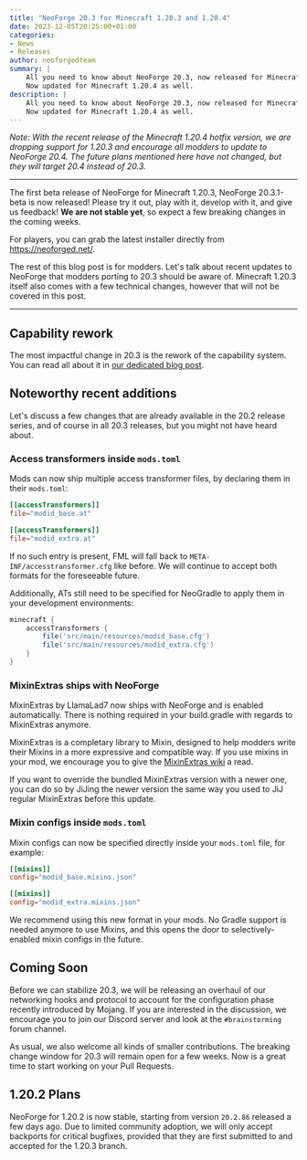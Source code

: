 ```yaml
---
title: "NeoForge 20.3 for Minecraft 1.20.3 and 1.20.4"
date: 2023-12-05T20:25:00+01:00
categories:
- News
- Releases
author: neoforgedteam
summary: |
    All you need to know about NeoForge 20.3, now released for Minecraft 1.20.3.
    Now updated for Minecraft 1.20.4 as well.
description: |
    All you need to know about NeoForge 20.3, now released for Minecraft 1.20.3.
    Now updated for Minecraft 1.20.4 as well.
---
```


_Note: With the recent release of the Minecraft 1.20.4 hotfix version,
we are dropping support for 1.20.3 and encourage all modders to update to NeoForge 20.4.
The future plans mentioned here have not changed, but they will target 20.4 instead of 20.3._

****

The first beta release of NeoForge for Minecraft 1.20.3, NeoForge 20.3.1-beta is now released!
Please try it out, play with it, develop with it, and give us feedback!
**We are not stable yet**, so expect a few breaking changes in the coming weeks.

For players, you can grab the latest installer directly from https://neoforged.net/.

The rest of this blog post is for modders.
Let's talk about recent updates to NeoForge that modders porting to 20.3 should be aware of.
Minecraft 1.20.3 itself also comes with a few technical changes, however that will not be covered in this post.

****

## Capability rework
The most impactful change in 20.3 is the rework of the capability system.
You can read all about it in [our dedicated blog post](../20.3capability-rework/).

## Noteworthy recent additions
Let's discuss a few changes that are already available in the 20.2 release series,
and of course in all 20.3 releases,
but you might not have heard about.

### Access transformers inside `mods.toml`
Mods can now ship multiple access transformer files, by declaring them in their `mods.toml`:
```toml
[[accessTransformers]]
file="modid_base.at"

[[accessTransformers]]
file="modid_extra.at"
```
If no such entry is present, FML will fall back to `META-INF/accesstransformer.cfg` like before.
We will continue to accept both formats for the foreseeable future.

Additionally, ATs still need to be specified for NeoGradle to apply them in your development environments:
```groovy
minecraft {
    accessTransformers {
        file('src/main/resources/modid_base.cfg')
        file('src/main/resources/modid_extra.cfg')
    }
}
```

### MixinExtras ships with NeoForge
MixinExtras by LlamaLad7 now ships with NeoForge and is enabled automatically. There is nothing required in your build.gradle with regards to MixinExtras anymore.

MixinExtras is a completary library to Mixin, designed to help modders write their Mixins in a more expressive and compatible way.
If you use mixins in your mod, we encourage you to give the [MixinExtras wiki](https://github.com/LlamaLad7/MixinExtras/wiki) a read.

If you want to override the bundled MixinExtras version with a newer one, you can do so by JiJing the newer version the same way you used to JiJ regular MixinExtras before this update.

### Mixin configs inside `mods.toml`
Mixin configs can now be specified directly inside your `mods.toml` file, for example:
```toml
[[mixins]]
config="modid_base.mixins.json"

[[mixins]]
config="modid_extra.mixins.json"
```

We recommend using this new format in your mods.
No Gradle support is needed anymore to use Mixins,
and this opens the door to selectively-enabled mixin configs in the future.

## Coming Soon
Before we can stabilize 20.3,
we will be releasing an overhaul of our networking hooks and protocol to account for the configuration phase recently introduced by Mojang.
If you are interested in the discussion, we encourage you to join our Discord server and look at the `#brainstorming` forum channel.

As usual, we also welcome all kinds of smaller contributions.
The breaking change window for 20.3 will remain open for a few weeks.
Now is a great time to start working on your Pull Requests.

## 1.20.2 Plans
NeoForge for 1.20.2 is now stable, starting from version `20.2.86` released a few days ago.
Due to limited community adoption,
we will only accept backports for critical bugfixes,
provided that they are first submitted to and accepted for the 1.20.3 branch.

